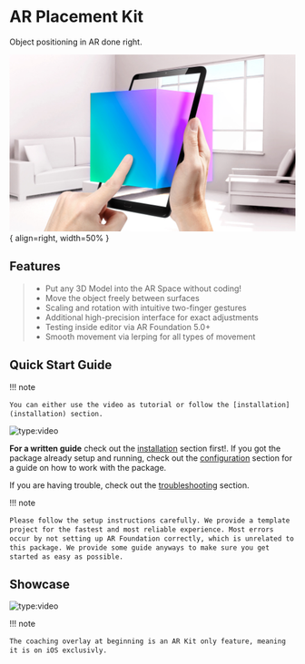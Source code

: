 # AR Placement Kit

Object positioning in AR done right.

![AR Placement Kit Thumbnail](images/arplacementthumbnail.jpeg){ align=right, width=50% }

## Features

> - Put any 3D Model into the AR Space without coding!
> - Move the object freely between surfaces
> - Scaling and rotation with intuitive two-finger gestures
> - Additional high-precision interface for exact adjustments
> - Testing inside editor via AR Foundation 5.0+
> - Smooth movement via lerping for all types of movement

## Quick Start Guide

!!! note

    You can either use the video as tutorial or follow the [installation](installation) section.


![type:video](https://www.youtube.com/embed/g8V4sUp5q_Q)

**For a written guide** check out the [installation](./installation.md) section first!. If you got the package already setup and running, check out the [configuration](./configuration.md) section for a guide on how to work with the package.

If you are having trouble, check out the [troubleshooting](./troubleshooting.md) section.

!!! note

    Please follow the setup instructions carefully. We provide a template project for the fastest and most reliable experience. Most errors occur by not setting up AR Foundation correctly, which is unrelated to this package. We provide some guide anyways to make sure you get started as easy as possible.
## Showcase


![type:video](https://www.youtube.com/embed/P2HiouySJG8)

!!! note

    The coaching overlay at beginning is an AR Kit only feature, meaning it is on iOS exclusivly.

